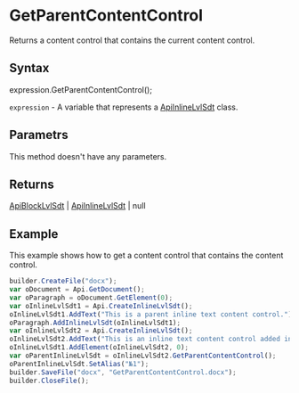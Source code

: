 # GetParentContentControl

Returns a content control that contains the current content control.

## Syntax

expression.GetParentContentControl();

`expression` - A variable that represents a [ApiInlineLvlSdt](../ApiInlineLvlSdt.md) class.

## Parametrs

This method doesn't have any parameters.

## Returns

[ApiBlockLvlSdt](../../ApiBlockLvlSdt/ApiBlockLvlSdt.md) &#124; [ApiInlineLvlSdt](../../ApiInlineLvlSdt/ApiInlineLvlSdt.md) &#124; null

## Example

This example shows how to get a content control that contains the content control.

```javascript
builder.CreateFile("docx");
var oDocument = Api.GetDocument();
var oParagraph = oDocument.GetElement(0);
var oInlineLvlSdt1 = Api.CreateInlineLvlSdt();
oInlineLvlSdt1.AddText("This is a parent inline text content control.");
oParagraph.AddInlineLvlSdt(oInlineLvlSdt1);
var oInlineLvlSdt2 = Api.CreateInlineLvlSdt();
oInlineLvlSdt2.AddText("This is an inline text content control added in another content control.");
oInlineLvlSdt1.AddElement(oInlineLvlSdt2, 0);
var oParentInlineLvlSdt = oInlineLvlSdt2.GetParentContentControl();
oParentInlineLvlSdt.SetAlias("№1");
builder.SaveFile("docx", "GetParentContentControl.docx");
builder.CloseFile();
```